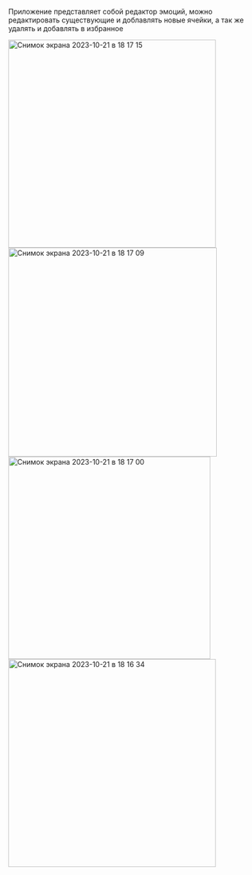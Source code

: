 Приложение представляет собой редактор эмоций, можно редактировать существующие и доблавлять новые ячейки, а так же удалять и добавлять в избранное     

<img width="416" alt="Снимок экрана 2023-10-21 в 18 17 15" src="https://github.com/AnastasijaShahova/iosProjects/assets/70802206/7b076688-de8f-4716-a2e9-d07faf37b10b">
<img width="418" alt="Снимок экрана 2023-10-21 в 18 17 09" src="https://github.com/AnastasijaShahova/iosProjects/assets/70802206/dba8a58f-1ca1-4cf0-a5db-874bf716b33d">
<img width="405" alt="Снимок экрана 2023-10-21 в 18 17 00" src="https://github.com/AnastasijaShahova/iosProjects/assets/70802206/22a4d019-a11e-4168-abe6-23890c4d5511">
<img width="416" alt="Снимок экрана 2023-10-21 в 18 16 34" src="https://github.com/AnastasijaShahova/iosProjects/assets/70802206/acd4b034-9f85-46bd-aac3-591894a0c3b4">
